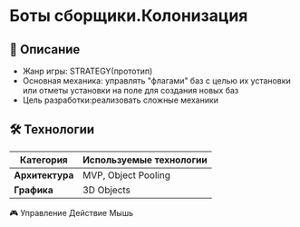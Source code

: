 # Боты сборщики.Колонизация 

## 📌 Описание
- Жанр игры: STRATEGY(прототип)
- Основная механика: управлять "флагами" баз с целью их установки или отметы установки на поле для создания новых баз
- Цель разработки:реализовать сложные механики

## 🛠 Технологии

| Категория       | Используемые технологии         |
|----------------|----------------------------------|
| **Архитектура** | MVP, Object Pooling             |
| **Графика**    | 3D Objects                       |

🎮 Управление
Действие	Мышь
